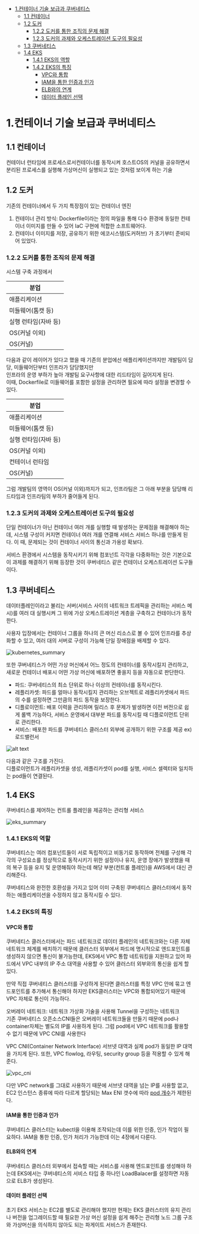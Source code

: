 - [1.컨테이너 기술 보급과 쿠버네티스](#1컨테이너-기술-보급과-쿠버네티스)
  - [1.1 컨테이너](#11-컨테이너)
  - [1.2 도커](#12-도커)
    - [1.2.2 도커를 통한 조직의 문제 해결](#122-도커를-통한-조직의-문제-해결)
    - [1.2.3 도커의 과제와 오케스트레이션 도구의 필요성](#123-도커의-과제와-오케스트레이션-도구의-필요성)
  - [1.3 쿠버네티스](#13-쿠버네티스)
  - [1.4 EKS](#14-eks)
    - [1.4.1 EKS의 역할](#141-eks의-역할)
    - [1.4.2 EKS의 특징](#142-eks의-특징)
      - [VPC와 통합](#vpc와-통합)
      - [IAM을 통한 인증과 인가](#iam을-통한-인증과-인가)
      - [ELB와의 연계](#elb와의-연계)
      - [데이터 플레인 선택](#데이터-플레인-선택)

# 1.컨테이너 기술 보급과 쿠버네티스

## 1.1 컨테이너
컨테이너 런타임에 프로세스로서컨테이너를 동작시켜 호스트OS의 커널을 공유하면서 분리된 프로세스를 실행해 가상머신이 실행되고 있는 것처럼 보이게 하는 기술

## 1.2 도커
기존의 컨테이너에서 두 가지 특장점이 있는 컨테이너 엔진

1. 컨테이너 관리 방식: Dockerfile이라는 정의 파일을 통해 다수 환경에 동일한 컨테이너 이미지를 만들 수 있어 IaC 구현에 적합한 소프트웨어다.
2. 컨테이너 이미지를 저장, 공유하기 위한 에코시스템(도커허브)
가 초기부터 준비되어 있었다.

### 1.2.2 도커를 통한 조직의 문제 해결
시스템 구축 과정에서 

|분업|
|----|
|애플리케이션|
|미들웨어(톰캣 등)|
|실행 런타임(자바 등)|
|OS(커널 이외)|
|OS(커널)|

다음과 같이 레이어가 있다고 했을 때 기존의 분업에선 애플리케이션까지만 개발팀이 담당, 미들웨어단부터 인프라가 담당했지만  
인프라의 운영 부하가 높아 개발팀 요구사항에 대한 리드타임이 길어지게 된다.  
이때, Dockerfile로 미들웨어를 포함한 설정을 관리하면 필요에 따라 설정을 변경할 수 있다.

|분업|
|----|
|애플리케이션|
|미들웨어(톰캣 등)|
|실행 런타임(자바 등)|
|OS(커널 이외)|
|컨테이너 런타임|
|OS(커널)|

그럼 개발팀의 영역이 OS(커널 이외)까지가 되고, 인프라팀은 그 아래 부분을 담당해 리드타임과 인프라팀의 부하가 줄어들게 된다.

### 1.2.3 도커의 과제와 오케스트레이션 도구의 필요성
단일 컨테이너가 아닌 컨테이너 여러 개를 실행할 때 발생하는 문제점을 해결해야 하는데, 시스템 구성이 커지면 컨테이너 여러 개를 연결해 서비스 서비스 하나를 만들게 된다. 이 때, 문제되는 것이 컨테이너 사이의 통신과 가용성 확보다.

서비스 환경에서 시스템을 동작시키기 위해 컴포넌트 각각을 다중화하는 것은 기본으로 이 과제를 해결하기 위해 등장한 것이 쿠버네티스 같은 컨테이너 오케스트레이션 도구들이다.

## 1.3 쿠버네티스
데이터플레인이라고 불리는 서버(서비스 사이의 네트워크 트레픽을 관리하는 서비스 메시)를 여러 대 실행시켜 그 위에 가상 오케스트레이션 계층을 구축하고 컨테이너가 동작한다.

사용자 입장에서는 컨테이너 그룹을 하나의 큰 머신 리소스로 볼 수 있어 인프라를 추상화할 수 있고, 여러 대의 서버로 구성이 가능해 단일 장애점을 배제할 수 있다.

![kubernetes_summary](images/kubernetes_summary.png)

또한 쿠버네티스가 어떤 가상 머신에서 어느 정도의 컨테이너를 동작시킬지 관리하고, 새로운 컨테이너 배포시 어떤 가상 머신에 배포하면 좋을지 등을 자동으로 판단한다.

- 파드: 쿠버네티스의 최소 단위로 하나 이상의 컨테이너를 동작시킨다.
- 레플리카셋: 파드를 얼마나 동작시킬지 관리하는 오브젝트로 레플리카셋에서 파드의 수를 설정하면 그만큼의 파드 동작을 보장한다.
- 디플로이먼트: 배포 이력을 관리하며 릴리스 후 문제가 발생하면 이전 버전으로 쉽게 롤백 가능하다, 서비스 운영에서 대부분 파드를 동작시킬 때 디플로이먼트 단위로 관리한다.
- 서비스: 배포한 파드를 쿠버네티스 클러스터 외부에 공개하기 위한 구조를 제공 ex) 로드밸런서

![alt text](images/deployment_replicaset.png)

다음과 같은 구조를 가진다.  
디플로이먼트가 레플리카셋을 생성, 레플리카셋이 pod를 실행, 서비스 셀렉터와 일치하는 pod들이 연결된다.


## 1.4 EKS
쿠버네티스를 제어하는 컨트롤 플레인을 제공하는 관리형 서비스

![eks_summary](images/eks_summary.png)

### 1.4.1 EKS의 역할
쿠버네티스는 여러 컴포넌트들이 서로 독립적이고 비동기로 동작하며 전체를 구성해 각각의 구성요소를 정상적으로 동작시키기 위한 설정이나 유지, 운영 장애가 발생했을 때의 복구 등을 유지 및 운영해줘야 하는데 해당 부분(컨트롤 플레인)을 AWS에서 대신 관리해준다.

쿠버네티스와 완전한 호환성을 가지고 있어 이미 구축된 쿠버네티스 클러스터에서 동작하는 애플리케이션을 수정하지 않고 동작시킬 수 있다.

### 1.4.2 EKS의 특징

#### VPC와 통합
쿠버네티스 클러스터에서는 파드 네트워크로 데이터 플레인의 네트워크와는 다른 자체 네트워크 체계를 배치하기 때문에 클러스터 외부에서 파드에 명시적으로 엔드포인트를 생성하지 않으면 통신이 불가능한데, EKS에서 VPC 통합 네트워킹을 지원하고 있어 파드에서 VPC 내부의 IP 주소 대역을 사용할 수 있어 클러스터 외부와의 통신을 쉽게 할 있다.

만약 직접 쿠버네티스 클러스터를 구성하게 된다면 클러스터를 특정 VPC 안에 묶고 엔드포인트를 추가해서 통신해야 하지만 EKS클러스터는 VPC와 통합되어있기 때문에 VPC 자체로 통신이 가능하다.


오버레이 네트워크: 네트워크 가상화 기술을 사용해 Tunnel을 구성하는 네트워크  
기존 쿠버네티스 오픈소스CNI들은 오버레이 네트워크들을 만들기 때문에 pod나 container자체는 별도의 IP를 사용하게 된다. 그럼 pod에서 VPC 네트워크를 활용할 수 없기 때문에 VPC CNI를 사용한다

VPC CNI(Container Network Interface)
서브넷 대역과 실제 pod가 동일한 IP 대역을 가지게 된다. 또한, VPC flowlog, 라우팅, security group 등을 적용할 수 있게 해준다.

![vpc_cni](images/vpc_cni.png)

다만 VPC network를 그대로 사용하기 때문에 서브넷 대역을 넘는 IP를 사용할 없고, EC2 인스턴스 종류에 따라 다르게 할당되는 Max ENI 갯수에 따라 [pod 개수](https://aws.amazon.com/ko/blogs/containers/amazon-vpc-cni-increases-pods-per-node-limits/)가 제한된다.

#### IAM을 통한 인증과 인가
쿠버네티스 클러스터는 kubectl을 이용해 조작되는데 이를 위한 인증, 인가 작업이 필요하다. IAM을 통한 인증, 인가 처리가 가능한데 이는 4장에서 다룬다.

#### ELB와의 연계
쿠버네티스 클러스터 외부에서 접속할 때는 서비스를 사용해 엔드포인트를 생성해야 하는데 EKS에서는 쿠버네티스의 서비스 타입 중 하나인 LoadBalacer를 설정하면 자동으로 ELB가 생성된다.

#### 데이터 플레인 선택
초기 EKS 서비스는 EC2를 별도로 관리해야 했지만 현재는 EKS 클러스터의 유지 관리나 버전을 업그레이드할 때 필요한 가상 머신 설정을 쉽게 해주는 관리형 노드 그룹 구조와 가상머신을 의식하지 않아도 되는 파게이트 서비스가 존재한다.

